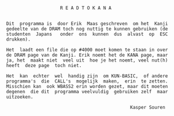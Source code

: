                               R E A D T O K A N A 
                                                   
          
          Dit  programma is  door Erik  Maas geschreven  om het  Kanji 
          gedeelte van de DRAM toch nog nuttig te kunnen gebruiken (de 
          studenten  Japans   onder  ons  kunnen  dus  alvast  op  ESC 
          drukken).
          
          Het  laadt een file die op #4000 moet komen te staan in over 
          de DRAM page van de Kanji. Erik noemt het de KANA page, maar 
          ja, het  maakt niet  veel uit  hoe je het noemt, veel nut(h) 
          heeft  deze page  toch niet.
          
          Het  kan  echter  wel  handig zijn  om KUN-BASIC,  of andere 
          programma's  die  CALL's  mogelijk  maken,  erin  te zetten. 
          Misschien kan  ook WBASS2 erin worden gezet, maar dit moeten 
          degenen  die dit  programma veelvuldig  gebruiken zelf  maar 
          uitzoeken.
          
                                                        Kasper Souren
